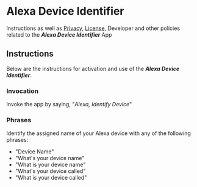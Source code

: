 # Alexa Device Identifier
Instructions as well as [Privacy](https://github.com/xrtmdnet/AlexaDeviceIdentifier/blob/main/PrivacyPolicy.md), [License](https://github.com/xrtmdnet/AlexaDeviceIdentifier/blob/main/EULA.md), Developer and other policies related to the _**Alexa Device Identifier**_ App  
## Instructions
Below are the instructions for activation  and use of the _**Alexa Device Identifier**_. 
### Invocation
Invoke the app by saying, "_Alexa, Identify Device_" 
### Phrases
Identify the assigned name of your Alexa device with any of the following phrases:
- "Device Name"
- "What's your device name"
- "What is your device name"
- "What's your device called"
- "What is your device called"

